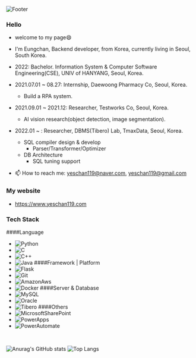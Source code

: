 
![Footer](https://capsule-render.vercel.app/api?type=waving&color=auto&height=150&section=footer)

### Hello
  + welcome to my page😄
  + I'm Eungchan, Backend developer, from Korea, currently living in Seoul, South Korea.
  + 2022: Bachelor. Information System & Computer Software Engineering(CSE), UNIV of HANYANG, Seoul, Korea.
  + 2021.07.01 ~ 08.27: Internship, Daewoong Pharmacy Co, Seoul, Korea.
    + Build a RPA system.
  + 2021.09.01 ~ 2021.12: Researcher, Testworks Co, Seoul, Korea.
    + AI vision research(object detection, image segmentation).
  + 2022.01 ~ : Researcher, DBMS(Tibero) Lab, TmaxData, Seoul, Korea.
    + SQL compiler design & develop
      + Parser/Transformer/Optimizer
    + DB Architecture
      + SQL tuning support

  + 📫 How to reach me: yeschan119@naver.com, yeschan119@gmail.com

### My website
  + https://www.yeschan119.com

<!--
**yeschan119/yeschan119** is a ✨ _special_ ✨ repository because its `README.md` (this file) appears on your GitHub profile.

Here are some ideas to get you started:

- 🔭 I’m currently working on ...
- 🌱 I’m currently learning ...
- 👯 I’m looking to collaborate on ...
- 🤔 I’m looking for help with ...
- 💬 Ask me about ...
- 📫 How to reach me: ...
- 😄 Pronouns: ...
- ⚡ Fun fact: ...
wave, egg, shark, slice, rect, soft, rounded, sylinder, waving, transparent -->

### Tech Stack
####Language
+ ![Python](https://img.shields.io/badge/Python-white?style=for-the-badge&logo=Python&logoColor=3776AB)
+ ![C](https://img.shields.io/badge/-00AEF0?style=for-the-badge&logo=C&logoColor=white)
+ ![C++](https://img.shields.io/badge/C++-00599C?style=for-the-badge&logo=C++&logoColor=white)
+ ![Java](https://img.shields.io/badge/Java-7A1FA2?style=for-the-badge&logo=Java&logoColor=white)
####Framework | Platform
+ ![Flask](https://img.shields.io/badge/Flask-black?style=for-the-badge&logo=Flask&logoColor=white)
+ ![Git](https://img.shields.io/badge/Git-white?style=for-the-badge&logo=Git&logoColor=black)
+ ![AmazonAws](https://img.shields.io/badge/AmazonAws-FF9900?style=for-the-badge&logo=AmazonAws&logoColor=000000)
+ ![Docker](https://img.shields.io/badge/Docker-4285F4?style=for-the-badge&logo=Docker&logoColor=white)
####Server & Database
+ ![MySQL](https://img.shields.io/badge/MySQL-4479A1?style=for-the-badge&logo=MySQL&logoColor=white)
+ ![Oracle](https://img.shields.io/badge/Oracle-F80000?style=for-the-badge&logo=Oracle&logoColor=white)
+ ![Tibero](https://img.shields.io/badge/Tibero-0066FF?style=for-the-badge&logo=Oracle&logoColor=black)
####Others
+ ![MicrosoftSharePoint](https://img.shields.io/badge/MicrosoftSharePoint-0078D4?style=for-the-badge&logo=MicrosoftSharePoint&logoColor=white)
+ ![PowerApps](https://img.shields.io/badge/PowerApps-742774?style=for-the-badge&logo=PowerApps&logoColor=white)
+ ![PowerAutomate](https://img.shields.io/badge/PowerAutomate-0066FF?style=for-the-badge&logo=PowerAutomate&logoColor=white)
<br/>

![Anurag's GitHub stats](https://github-readme-stats.vercel.app/api?username=yeschan119&show_icons=true&theme=radical)
![Top Langs](https://github-readme-stats.vercel.app/api/top-langs/?username=yeschan119&theme=radical)
<!-- [![Top Langs](https://github-readme-stats.vercel.app/api/top-langs/?username=yeschan119)](https://github.com/anuraghazra/github-readme-stats) -->
